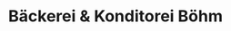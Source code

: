 ---
title: "Bäckerei & Konditorei Böhm"
url: /gefell/baeckerei-und-konditorei-boehm/
shop: Bäckerei
---